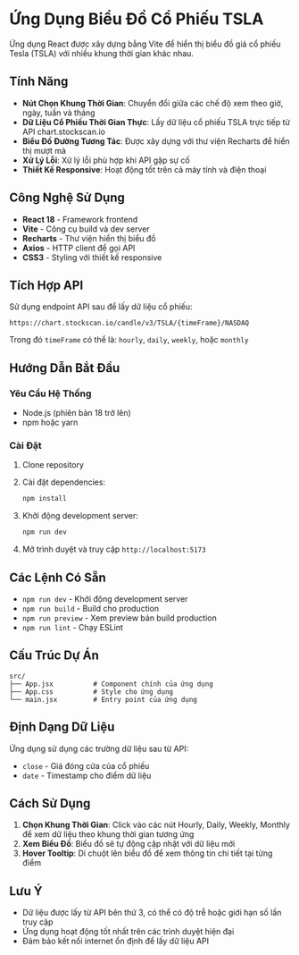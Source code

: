 # Ứng Dụng Biểu Đồ Cổ Phiếu TSLA

Ứng dụng React được xây dựng bằng Vite để hiển thị biểu đồ giá cổ phiếu Tesla (TSLA) với nhiều khung thời gian khác nhau.

## Tính Năng

- **Nút Chọn Khung Thời Gian**: Chuyển đổi giữa các chế độ xem theo giờ, ngày, tuần và tháng
- **Dữ Liệu Cổ Phiếu Thời Gian Thực**: Lấy dữ liệu cổ phiếu TSLA trực tiếp từ API chart.stockscan.io
- **Biểu Đồ Đường Tương Tác**: Được xây dựng với thư viện Recharts để hiển thị mượt mà
- **Xử Lý Lỗi**: Xử lý lỗi phù hợp khi API gặp sự cố
- **Thiết Kế Responsive**: Hoạt động tốt trên cả máy tính và điện thoại

## Công Nghệ Sử Dụng

- **React 18** - Framework frontend
- **Vite** - Công cụ build và dev server
- **Recharts** - Thư viện hiển thị biểu đồ
- **Axios** - HTTP client để gọi API
- **CSS3** - Styling với thiết kế responsive

## Tích Hợp API

Sử dụng endpoint API sau để lấy dữ liệu cổ phiếu:
```
https://chart.stockscan.io/candle/v3/TSLA/{timeFrame}/NASDAQ
```

Trong đó `timeFrame` có thể là: `hourly`, `daily`, `weekly`, hoặc `monthly`

## Hướng Dẫn Bắt Đầu

### Yêu Cầu Hệ Thống

- Node.js (phiên bản 18 trở lên)
- npm hoặc yarn

### Cài Đặt

1. Clone repository
2. Cài đặt dependencies:
   ```bash
   npm install
   ```

3. Khởi động development server:
   ```bash
   npm run dev
   ```

4. Mở trình duyệt và truy cập `http://localhost:5173`

## Các Lệnh Có Sẵn

- `npm run dev` - Khởi động development server
- `npm run build` - Build cho production
- `npm run preview` - Xem preview bản build production
- `npm run lint` - Chạy ESLint

## Cấu Trúc Dự Án

```
src/
├── App.jsx          # Component chính của ứng dụng
├── App.css          # Style cho ứng dụng
└── main.jsx         # Entry point của ứng dụng
```

## Định Dạng Dữ Liệu

Ứng dụng sử dụng các trường dữ liệu sau từ API:
- `close` - Giá đóng cửa của cổ phiếu
- `date` - Timestamp cho điểm dữ liệu

## Cách Sử Dụng

1. **Chọn Khung Thời Gian**: Click vào các nút Hourly, Daily, Weekly, Monthly để xem dữ liệu theo khung thời gian tương ứng
2. **Xem Biểu Đồ**: Biểu đồ sẽ tự động cập nhật với dữ liệu mới
3. **Hover Tooltip**: Di chuột lên biểu đồ để xem thông tin chi tiết tại từng điểm

## Lưu Ý

- Dữ liệu được lấy từ API bên thứ 3, có thể có độ trễ hoặc giới hạn số lần truy cập
- Ứng dụng hoạt động tốt nhất trên các trình duyệt hiện đại
- Đảm bảo kết nối internet ổn định để lấy dữ liệu API
